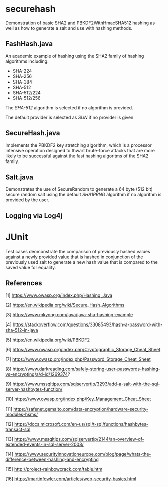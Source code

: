 # securehash
Demonstration of basic SHA2 and PBKDF2WithHmacSHA512 hashing as well as how to generate a salt and use with hashing methods.

## FashHash.java

An academic example of hashing using the SHA2 family of hashing algorithms including: 

  <ul>
  <li>SHA-224</li>
  <li>SHA-256</li>
  <li>SHA-384</li>
  <li>SHA-512</li>
  <li>SHA-512/224</li>
  <li>SHA-512/256</li>
  </ul>

The *SHA-512* algorithm is selected if no algorithm is provided.

The default provider is selected as *SUN* if no provider is given.

## SecureHash.java

Implements the PBKDF2 key stretching algorithm, which is a processor intensive operation designed to thwart brute-force attacks that are more likely to be successful against the fast hashing algoritms of the SHA2 family.
## Salt.java

Demonstrates the use of SecureRandom to generate a 64 byte (512 bit) secure random salt using the default *SHA1PRNG* algorithm if no algorithm is provided by the user.
## Logging via Log4j

# JUnit

Test cases deomonstrate the comparison of previously hashed values against a newly provided value that is hashed in conjunction of the previously used salt to generate a new hash value that is compared to the saved value for equality.

## References
[1] https://www.owasp.org/index.php/Hashing_Java

[2] https://en.wikipedia.org/wiki/Secure_Hash_Algorithms

[3] https://www.mkyong.com/java/java-sha-hashing-example

[4] https://stackoverflow.com/questions/33085493/hash-a-password-with-sha-512-in-java

[5] https://en.wikipedia.org/wiki/PBKDF2

[6] https://www.owasp.org/index.php/Cryptographic_Storage_Cheat_Sheet 

[7] https://www.owasp.org/index.php/Password_Storage_Cheat_Sheet 

[8] https://www.darkreading.com/safely-storing-user-passwords-hashing-vs-encrypting/a/d-id/1269374? 

[9] https://www.mssqltips.com/sqlservertip/3293/add-a-salt-with-the-sql-server-hashbytes-function/ 

[10] https://www.owasp.org/index.php/Key_Management_Cheat_Sheet 

[11] https://safenet.gemalto.com/data-encryption/hardware-security-modules-hsms/ 

[12] https://docs.microsoft.com/en-us/sql/t-sql/functions/hashbytes-transact-sql 

[13] https://www.mssqltips.com/sqlservertip/2144/an-overview-of-extended-events-in-sql-server-2008/ 

[14] https://www.securityinnovationeurope.com/blog/page/whats-the-difference-between-hashing-and-encrypting 

[15] http://project-rainbowcrack.com/table.htm 

[16] https://martinfowler.com/articles/web-security-basics.html
